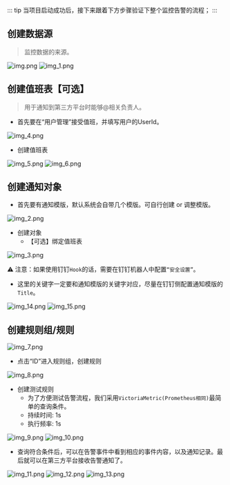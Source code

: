 ::: tip
当项目启动成功后，接下来跟着下方步骤验证下整个监控告警的流程；
:::

## 创建数据源
> 监控数据的来源。

![img.png](img/img.png)
![img_1.png](img/img_1.png)

## 创建值班表【可选】
> 用于通知到第三方平台时能够@相关负责人。

- 首先要在“用户管理”接受值班，并填写用户的UserId。

![img_4.png](img/img_4.png)

- 创建值班表

![img_5.png](img/img_5.png)
![img_6.png](img/img_6.png)

## 创建通知对象
- 首先要有通知模版，默认系统会自带几个模版。可自行创建 or 调整模版。

![img_2.png](img/img_2.png)
- 创建对象
  - 【可选】绑定值班表

![img_3.png](img/img_3.png)

⚠️ 注意：如果使用钉钉`Hook`的话，需要在钉钉机器人中配置`“安全设置”`。
- 这里的关键字一定要和通知模版的关键字对应，尽量在钉钉侧配置通知模版的`Title`。

![img_14.png](img/img_14.png)
![img_15.png](img/img_15.png)

## 创建规则组/规则
![img_7.png](img/img_7.png)
- 点击“ID”进入规则组，创建规则

![img_8.png](img/img_8.png)

- 创建测试规则
  - 为了方便测试告警流程，我们采用`VictoriaMetric(Prometheus相同)`最简单的查询条件。
  - 持续时间: 1s
  - 执行频率: 1s

![img_9.png](img/img_9.png)
![img_10.png](img/img_10.png)

- 查询符合条件后，可以在告警事件中看到相应的事件内容，以及通知记录。最后就可以在第三方平台接收告警通知了。

![img_11.png](img/img_11.png)
![img_12.png](img/img_12.png)
![img_13.png](img/img_13.png)